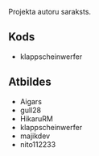 Projekta autoru saraksts.

## Kods

* klappscheinwerfer

## Atbildes

* Aigars
* gull28
* HikaruRM
* klappscheinwerfer
* majikdev
* nito112233